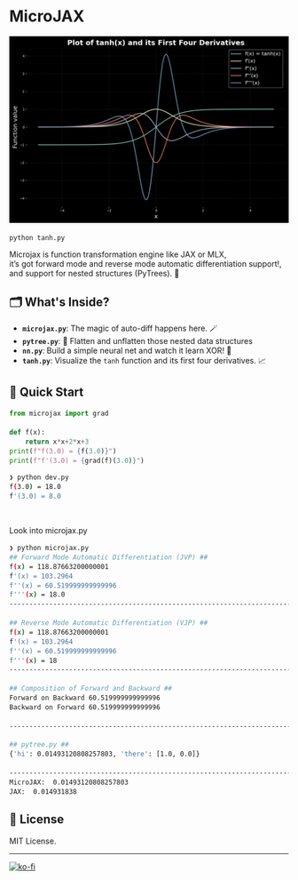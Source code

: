 # MicroJAX

<p align="center">
  <img src="grad_plot.png" alt="Plot of tanh(x) and its First Four Derivatives" width="600">
</p>

`python tanh.py`

Microjax is function transformation engine like JAX or MLX,<br>
it’s got forward mode and reverse mode automatic differentiation support!, and support for nested structures (PyTrees). 🌳

## 🗂️ What's Inside?

- **`microjax.py`**: The magic of auto-diff happens here.  🪄
- **`pytree.py`**:  🌳 Flatten and unflatten those nested data structures
- **`nn.py`**: Build a simple neural net and watch it learn XOR! 🧠
- **`tanh.py`**: Visualize the `tanh` function and its first four derivatives. 📈

## 🚀 Quick Start
```python
from microjax import grad

def f(x):
    return x*x+2*x+3
print(f"f(3.0) = {f(3.0)}")
print(f"f'(3.0) = {grad(f)(3.0)}")
```

```bash
❯ python dev.py
f(3.0) = 18.0
f'(3.0) = 8.0

```
<br>

Look into microjax.py 


```bash
❯ python microjax.py
## Forward Mode Automatic Differentiation (JVP) ##
f(x) = 118.87663200000001
f'(x) = 103.2964
f''(x) = 60.519999999999996
f'''(x) = 18.0
------------------------------------------------------------------------------

## Reverse Mode Automatic Differentiation (VJP) ##
f(x) = 118.87663200000001
f'(x) = 103.2964
f''(x) = 60.519999999999996
f'''(x) = 18
------------------------------------------------------------------------------ 

## Composition of Forward and Backward ##
Forward on Backward 60.519999999999996
Backward on Forward 60.519999999999996

------------------------------------------------------------------------------

## pytree.py ##
{'hi': 0.01493120808257803, 'there': [1.0, 0.0]}

------------------------------------------------------------------------------
MicroJAX:  0.01493120808257803
JAX:  0.014931838
```

## 📜 License

MIT License.

---
[![ko-fi](https://ko-fi.com/img/githubbutton_sm.svg)](https://ko-fi.com/R6R8KQTZ5)